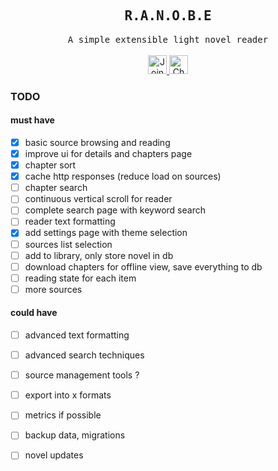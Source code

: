 <div align="center">
    <h2><samp>R.A.N.O.B.E</samp></h2>
    <samp>A simple extensible light novel reader</samp>
    <br/><br/>
    <a href="https://discord.gg/96wsWZ6M" title="Join Discord">
        <img height='30' src="https://img.shields.io/badge/discord-5865F2?style=flat&logo=discord&logoColor=white" alt="Join Discord" title="Join Discord">
    </a>
    <a href="https://github.com/ap-atul" title="Github">
        <img height='30' src="https://img.shields.io/badge/github-ffffff?style=flat&logo=github&logoColor=black" alt="Check Github" title="Check Github">
    </a>
</div>

### TODO

#### must have

- [x] basic source browsing and reading
- [x] improve ui for details and chapters page
- [x] chapter sort
- [x] cache http responses (reduce load on sources)
- [ ] chapter search
- [ ] continuous vertical scroll for reader
- [ ] complete search page with keyword search
- [ ] reader text formatting
- [x] add settings page with theme selection
- [ ] sources list selection
- [ ] add to library, only store novel in db
- [ ] download chapters for offline view, save everything to db
- [ ] reading state for each item
- [ ] more sources

#### could have

- [ ] advanced text formatting
- [ ] advanced search techniques
- [ ] source management tools ?
- [ ] export into x formats
- [ ] metrics if possible
- [ ] backup data, migrations
- [ ] novel updates

